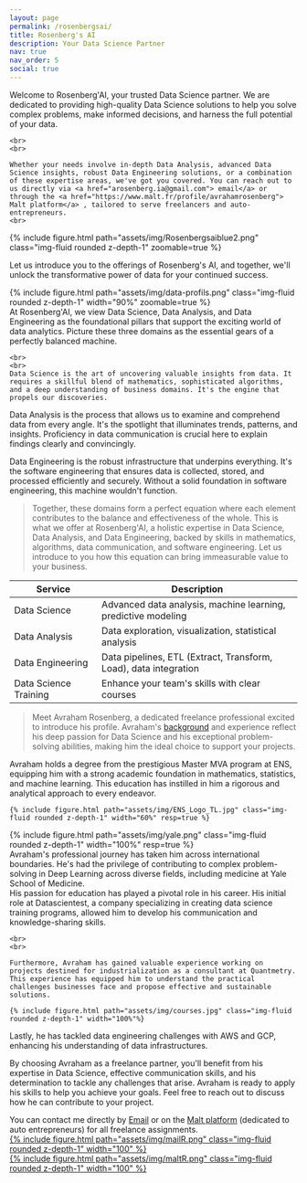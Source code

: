 ```yaml
---
layout: page
permalink: /rosenbergsai/
title: Rosenberg's AI
description: Your Data Science Partner
nav: true
nav_order: 5
social: true
---
```




<div class="row mt-3">
    <div class="col-sm mt-3 mt-md-0">
    Welcome to Rosenberg'AI, your trusted Data Science partner. We are dedicated to providing high-quality Data Science solutions to help you solve complex problems, make informed decisions, and harness the full potential of your data. 

    <br>
    <br>

    Whether your needs involve in-depth Data Analysis, advanced Data Science insights, robust Data Engineering solutions, or a combination of these expertise areas, we've got you covered. You can reach out to us directly via <a href="arosenberg.ia@gmail.com"> email</a> or through the <a href="https://www.malt.fr/profile/avrahamrosenberg"> Malt platform</a> , tailored to serve freelancers and auto-entrepreneurs. 
    <br>





  </div>
    <div class="col-sm mt-3 mt-md-0">
    {% include figure.html path="assets/img/Rosenbergsaiblue2.png" class="img-fluid rounded z-depth-1" zoomable=true %}
  </div>
</div>

Let us introduce you to the offerings of Rosenberg's AI, and together, we'll unlock the transformative power of data for your continued success.


<div class="row mt-3">
    <div class="col-sm mt-3 mt-md-0">
    {% include figure.html path="assets/img/data-profils.png" class="img-fluid rounded z-depth-1" width="90%" zoomable=true %}
  </div>
    <div class="col-sm mt-3 mt-md-0">
    At Rosenberg'AI, we view Data Science, Data Analysis, and Data Engineering as the foundational pillars that support the exciting world of data analytics. Picture these three domains as the essential gears of a perfectly balanced machine.

    <br>
    <br>
    Data Science is the art of uncovering valuable insights from data. It requires a skillful blend of mathematics, sophisticated algorithms, and a deep understanding of business domains. It's the engine that propels our discoveries.
  </div>
</div>

Data Analysis is the process that allows us to examine and comprehend data from every angle. It's the spotlight that illuminates trends, patterns, and insights. Proficiency in data communication is crucial here to explain findings clearly and convincingly.

Data Engineering is the robust infrastructure that underpins everything. It's the software engineering that ensures data is collected, stored, and processed efficiently and securely. Without a solid foundation in software engineering, this machine wouldn't function.

> Together, these domains form a perfect equation where each element contributes to the balance and effectiveness of the whole. This is what we offer at Rosenberg'AI, a holistic expertise in Data Science, Data Analysis, and Data Engineering, backed by skills in mathematics, algorithms, data communication, and software engineering. Let us introduce to you how this equation can bring immeasurable value to your business.


<table id="services-table" class="table" data-toggle="table">
  <thead>
    <tr>
      <th data-field="service">Service</th>
      <th data-field="description">Description</th>
    </tr>
  </thead>
  <tbody>
    <tr>
      <td>Data Science</td>
      <td>Advanced data analysis, machine learning, predictive modeling</td>
    </tr>
    <tr>
      <td>Data Analysis</td>
      <td>Data exploration, visualization, statistical analysis</td>
    </tr>
    <tr>
      <td>Data Engineering</td>
      <td>Data pipelines, ETL (Extract, Transform, Load), data integration</td>
    </tr>
    <tr>
      <td>Data Science Training</td>
      <td>Enhance your team's skills with clear courses</td>
    </tr>
    <!-- Ajoutez d'autres services et descriptions au besoin -->
  </tbody>
</table>


> Meet Avraham Rosenberg, a dedicated freelance professional excited to introduce his profile. Avraham's [background](/cv/) and experience reflect his deep passion for Data Science and his exceptional problem-solving abilities, making him the ideal choice to support your projects.

<div class="row mt-3">
    <div class="col-md-10 mt-3 mt-md-0">
    Avraham holds a degree from the prestigious Master MVA program at ENS, equipping him with a strong academic foundation in mathematics, statistics, and machine learning. This education has instilled in him a rigorous and analytical approach to every endeavor.

  </div>
    <div class="col-md-2 mt-3 mt-md-0">

    {% include figure.html path="assets/img/ENS_Logo_TL.jpg" class="img-fluid rounded z-depth-1" width="60%" resp=true %}
  </div>
</div>

<div class="row mt-3">
    <div class="col-md-2 mt-3 mt-md-0">
    {% include figure.html path="assets/img/yale.png" class="img-fluid rounded z-depth-1" width="100%" resp=true %}

  </div>
    <div class="col-md-10 mt-3 mt-md-0">
    Avraham's professional journey has taken him across international boundaries. He's had the privilege of contributing to complex problem-solving in Deep Learning across diverse fields, including medicine at Yale School of Medicine.
  </div>
</div>


<div class="row mt-3">
    <div class="col-md-8 mt-3 mt-md-0">
    His passion for education has played a pivotal role in his career. His initial role at Datascientest, a company specializing in creating data science training programs, allowed him to develop his communication and knowledge-sharing skills.

    <br>
    <br>

    Furthermore, Avraham has gained valuable experience working on projects destined for industrialization as a consultant at Quantmetry. This experience has equipped him to understand the practical challenges businesses face and propose effective and sustainable solutions.

  </div>
    <div class="col-md-4 mt-3 mt-md-0">

    {% include figure.html path="assets/img/courses.jpg" class="img-fluid rounded z-depth-1" width="100%"%}
  </div>
</div>


Lastly, he has tackled data engineering challenges with AWS and GCP, enhancing his understanding of data infrastructures.

By choosing Avraham as a freelance partner, you'll benefit from his expertise in Data Science, effective communication skills, and his determination to tackle any challenges that arise. Avraham is ready to apply his skills to help you achieve your goals. Feel free to reach out to discuss how he can contribute to your project.




<div class="row mt-3">
  <div class="col-sm mt-3 mt-md-0">
    You can contact me directly by <a href="mailto:arosenberg.ia@gmail.com">Email</a> or on the <a href="https://www.malt.fr/profile/avrahamrosenberg">Malt platform</a> (dedicated to auto entrepreneurs) for all freelance assignments.
  </div>
  <div class="col-sm mt-3 mt-md-0">
    <div class="row mt-3">
      <div class="col-md-6">
        <a href="mailto:arosenberg.ia@gmail.com">
          {% include figure.html path="assets/img/mailR.png" class="img-fluid rounded z-depth-1" width="100" %}
        </a>
      </div>
      <div class="col-md-6">
        <a href="https://www.malt.fr/profile/avrahamrosenberg">
          {% include figure.html path="assets/img/maltR.png" class="img-fluid rounded z-depth-1" width="100" %}
        </a>
      </div>
    </div>
  </div>
</div>

